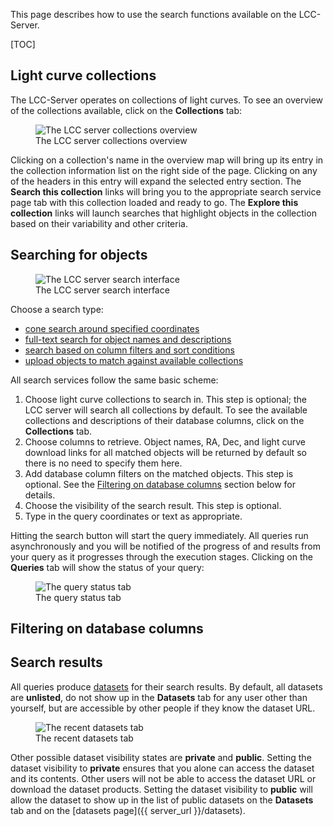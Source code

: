 This page describes how to use the search functions available on the LCC-Server.

[TOC]

## Light curve collections

The LCC-Server operates on collections of light curves. To see an overview of
the collections available, click on the **Collections** tab:

<figure class="figure">
  <img src="/server-static/lcc-server-search-collections.png"
       class="figure-img img-fluid"
       alt="The LCC server collections overview">
  <figcaption class="figure-caption text-center">
    The LCC server collections overview
  </figcaption>
</figure>

Clicking on a collection's name in the overview map will bring up its entry in
the collection information list on the right side of the page. Clicking on any
of the headers in this entry will expand the selected entry section. The
**Search this collection** links will bring you to the appropriate search
service page tab with this collection loaded and ready to go. The **Explore this
collection** links will launch searches that highlight objects in the
collection based on their variability and other criteria.

## Searching for objects

<figure class="figure">
  <img src="/server-static/lcc-server-search-overview.png"
       class="figure-img img-fluid"
       alt="The LCC server search interface">
  <figcaption class="figure-caption text-center">
    The LCC server search interface
  </figcaption>
</figure>

Choose a search type:

- [cone search around specified coordinates](/docs/conesearch)
- [full-text search for object names and descriptions](/docs/ftsearch)
- [search based on column filters and sort conditions](/docs/columnsearch)
- [upload objects to match against available collections](/docs/xmatch)

All search services follow the same basic scheme:

1. Choose light curve collections to search in. This step is optional; the LCC
   server will search all collections by default. To see the available
   collections and descriptions of their database columns, click on the
   <strong>Collections</strong> tab.
2. Choose columns to retrieve. Object names, RA, Dec, and light curve download
   links for all matched objects will be returned by default so there is no need
   to specify them here.
3. Add database column filters on the matched objects. This step is
   optional. See the [Filtering on database
   columns](#filtering-on-database-columns) section below for details.
4. Choose the visibility of the search result. This step is optional.
5. Type in the query coordinates or text as appropriate.

Hitting the search button will start the query immediately. All queries run
asynchronously and you will be notified of the progress of and results from your
query as it progresses through the execution stages. Clicking on the
<strong>Queries</strong> tab will show the status of your query:

<figure class="figure">
  <img src="/server-static/lcc-server-search-query-status.png"
       class="figure-img img-fluid"
       alt="The query status tab">
  <figcaption class="figure-caption text-center">
    The query status tab
  </figcaption>
</figure>

## Filtering on database columns

## Search results

All queries produce [datasets](/docs/datasets) for their search
results. By default, all datasets are **unlisted**, do not show up in the
<strong>Datasets</strong> tab for any user other than yourself, but are
accessible by other people if they know the dataset URL.

<figure class="figure"> <img
  src="/server-static/lcc-server-search-recent-datasets.png" class="figure-img
  img-fluid" alt="The recent datasets tab"> <figcaption class="figure-caption
  text-center"> The recent datasets tab </figcaption> </figure>

Other possible dataset visibility states are **private** and **public**. Setting
the dataset visibility to **private** ensures that you alone can access the
dataset and its contents. Other users will not be able to access the dataset URL
or download the dataset products. Setting the dataset visibility to **public**
will allow the dataset to show up in the list of public datasets on the
**Datasets** tab and on the [datasets page]({{ server_url }}/datasets).

